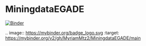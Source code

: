 # MiningdataEGADE

[![Binder](https://mybinder.org/badge_logo.svg)](https://mybinder.org/v2/gh/MyriamMtz2/MiningdataEGADE/main)

.. image:: https://mybinder.org/badge_logo.svg
 :target: https://mybinder.org/v2/gh/MyriamMtz2/MiningdataEGADE/main
